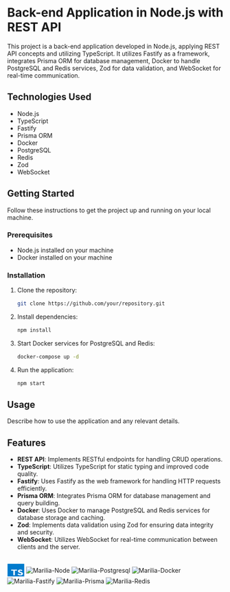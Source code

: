 # Back-end Application in Node.js with REST API

This project is a back-end application developed in Node.js, applying REST API concepts and utilizing TypeScript. It utilizes Fastify as a framework, integrates Prisma ORM for database management, Docker to handle PostgreSQL and Redis services, Zod for data validation, and WebSocket for real-time communication.

## Technologies Used

- Node.js
- TypeScript
- Fastify
- Prisma ORM
- Docker
- PostgreSQL
- Redis
- Zod
- WebSocket

## Getting Started

Follow these instructions to get the project up and running on your local machine.

### Prerequisites

- Node.js installed on your machine
- Docker installed on your machine

### Installation

1. Clone the repository:

   ```bash
   git clone https://github.com/your/repository.git
   ```

2. Install dependencies:

   ```bash
   npm install
   ```

3. Start Docker services for PostgreSQL and Redis:

   ```bash
   docker-compose up -d
   ```

4. Run the application:

   ```bash
   npm start
   ```

## Usage

Describe how to use the application and any relevant details.


## Features

- **REST API**: Implements RESTful endpoints for handling CRUD operations.
- **TypeScript**: Utilizes TypeScript for static typing and improved code quality.
- **Fastify**: Uses Fastify as the web framework for handling HTTP requests efficiently.
- **Prisma ORM**: Integrates Prisma ORM for database management and query building.
- **Docker**: Uses Docker to manage PostgreSQL and Redis services for database storage and caching.
- **Zod**: Implements data validation using Zod for ensuring data integrity and security.
- **WebSocket**: Utilizes WebSocket for real-time communication between clients and the server.

<div style="display: inline_block"><br>
  <img align="center" alt="Marilia-Ts" height="30" width="40" src="https://raw.githubusercontent.com/devicons/devicon/master/icons/typescript/typescript-plain.svg" />
  <img align="center" alt="Marilia-Node" height="30" width="40"  src="https://cdn.jsdelivr.net/gh/devicons/devicon@latest/icons/nodejs/nodejs-original-wordmark.svg" /> 
  <img align="center" alt="Marilia-Postgresql" height="30" width="40" src="https://cdn.jsdelivr.net/gh/devicons/devicon@latest/icons/postgresql/postgresql-original.svg" />         
  <img align="center" alt="Marilia-Docker" height="30" width="40" src="https://cdn.jsdelivr.net/gh/devicons/devicon@latest/icons/docker/docker-original.svg" />
  <img align="center" alt="Marilia-Fastify" height="30" width="40" src="https://cdn.jsdelivr.net/gh/devicons/devicon@latest/icons/fastify/fastify-original-wordmark.svg" />
  <img align="center" alt="Marilia-Prisma" height="30" width="40" src="https://cdn.jsdelivr.net/gh/devicons/devicon@latest/icons/prisma/prisma-original.svg" />
  <img align="center" alt="Marilia-Redis" height="30" width="40" src="https://cdn.jsdelivr.net/gh/devicons/devicon@latest/icons/redis/redis-plain-wordmark.svg" />
          
</div>
